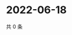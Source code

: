 # 2022-06-18

共 0 条

<!-- BEGIN WEIBO -->
<!-- 最后更新时间 Sat Jun 18 2022 14:01:29 GMT+0800 (China Standard Time) -->

<!-- END WEIBO -->
